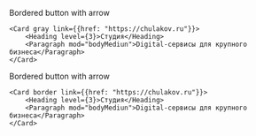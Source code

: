 Bordered button with arrow

    <Card gray link={{href: "https://chulakov.ru"}}>
        <Heading level={3}>Студия</Heading>
        <Paragraph mod="bodyMediun">Digital-сервисы для крупного бизнеса</Paragraph>
    </Card>

Bordered button with arrow

    <Card border link={{href: "https://chulakov.ru"}}>
        <Heading level={3}>Студия</Heading>
        <Paragraph mod="bodyMediun">Digital-сервисы для крупного бизнеса</Paragraph>
    </Card>